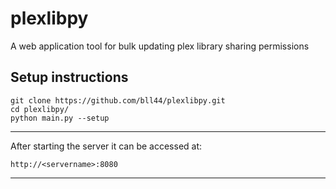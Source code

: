 # plexlibpy
A web application tool for bulk updating plex library sharing permissions

## Setup instructions
```
git clone https://github.com/bll44/plexlibpy.git
cd plexlibpy/
python main.py --setup
```
---
After starting the server it can be accessed at:
```
http://<servername>:8080
```
---

